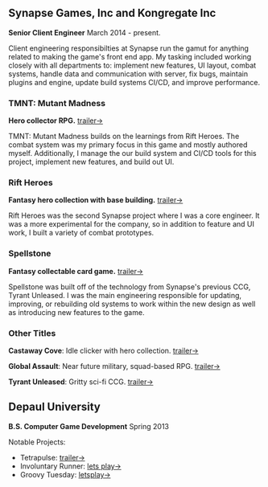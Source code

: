 ## Synapse Games, Inc and Kongregate Inc

**Senior Client Engineer** March 2014 - present.

Client engineering responsibilties at Synapse run the gamut for anything related to making the game's front end app. My tasking included working closely with all departments to: implement new features, UI layout, combat systems, handle data and communication with server, fix bugs, maintain plugins and engine, update build systems CI/CD, and improve performance.

### TMNT: Mutant Madness

**Hero collector RPG.**
[trailer&rarr;](https://www.youtube.com/watch?v=abf4_cTto00)

TMNT: Mutant Madness builds on the learnings from Rift Heroes. The combat system was my primary focus in this game and mostly authored myself. Additionally, I manage the our build system and CI/CD tools for this project, implement new features, and build out UI.

### Rift Heroes

**Fantasy hero collection with base building.**
[trailer&rarr;](https://www.youtube.com/watch?v=vLtrtsnP77A)

Rift Heroes was the second Synapse project where I was a core engineer. It was a more experimental for the company, so in addition to feature and UI work, I built a variety of combat prototypes. 

### Spellstone

**Fantasy collectable card game.**
[trailer&rarr;](https://www.youtube.com/watch?v=-RbpLFSfie4)

Spellstone was built off of the technology from Synapse's previous CCG, Tyrant Unleased. I was the main engineering responsible for updating, improving, or rebuilding old systems to work within the new design as well as introducing new features to the game.

### Other Titles

**Castaway Cove**: Idle clicker with hero collection.
[trailer&rarr;](https://www.youtube.com/watch?v=vSJknYiFBAo)

**Global Assault**: Near future military, squad-based RPG.
[trailer&rarr;](https://www.youtube.com/watch?v=dypCdF9AoBM)

**Tyrant Unleased**: Gritty sci-fi CCG.
[trailer&rarr;](https://www.youtube.com/watch?v=MZZ7889zT_k)


<!--
## The Amiable

**Co-founder, engineer** June '13 - June '16

### Tetrapulse

**Co-op**
[trailer&rarr;](https://www.youtube.com/watch?v=AJKtJG7bDME)

While working on this game, I've covered several areas developing the camera system, a plug-in for Xbox controller support, most non-standard shaders, helped with some of the character rigging, various other gameplay scripts, and working on mobile controller support. 


## Contracting

### Octodad: Dadliest Catch
**Secret dad physics sim.**
[trailer&rarr;](https://www.youtube.com/watch?v=gbY8QGYbzwA)

Art assets including plushes seen in zoo gift shop.

### Box-O-Zombies
**Town builder in a Zombie apocalypse.** Unreleased.

Client gameplay and UI.

### Beckman Institute, UIUC
**Modeling of cleft palate research for surgical tools.**

Created 3D meshes and rigs that could be transformed based on MRI scan data as a prototype for a potential tool for cleft palate surgery. 

-->

## Depaul University

**B.S. Computer Game Development** Spring 2013

Notable Projects: 
- Tetrapulse: [trailer&rarr;](https://www.youtube.com/watch?v=gbY8QGYbzwA)
- Involuntary Runner: [lets play&rarr;](https://www.youtube.com/watch?v=KcrFayII95E&t=2s)
- Groovy Tuesday: [letsplay&rarr;](https://www.youtube.com/watch?v=_t5HjwtAUy0)

<!--
Course load focused on game programming:
- AI and path-finding
- Architecture and design patterns
- Rendering systems
- Physics
- Networking for multiplayer games
- Fundamentals of computer systems including: threading, sockets, memory, data structures, and graphics

Engines, frameworks, and libraries: Unity, XNA, GameMaker, OpenGL, WIN32, FBX API
-->
